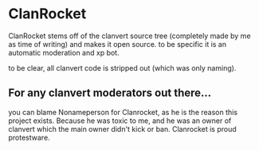 # ClanRocket
ClanRocket stems off of the clanvert source tree (completely made by me as time of writing) and makes it open source. to be specific it is an automatic moderation and xp bot.

to be clear, all clanvert code is stripped out (which was only naming).

## For any clanvert moderators out there...

 you can blame Nonameperson for Clanrocket, as he is the reason this project exists. Because he was toxic to me, and he was an owner of clanvert which the main owner didn't kick or ban. Clanrocket is proud protestware.
